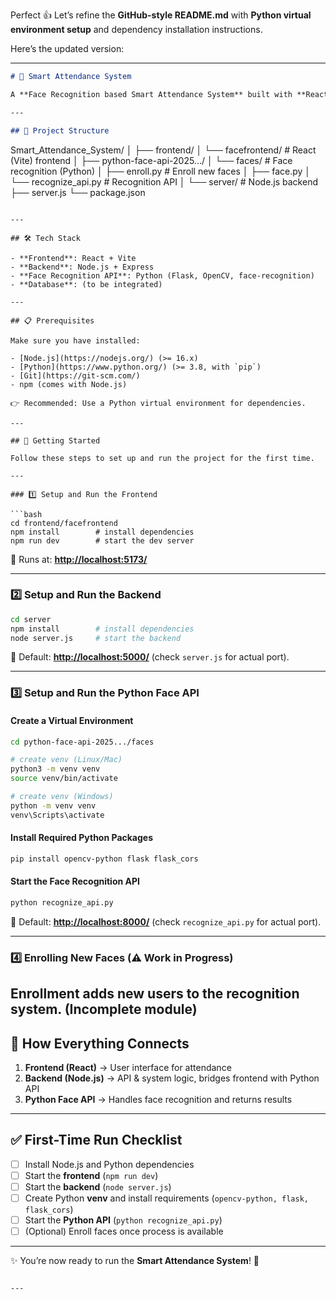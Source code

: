 Perfect 👍 Let’s refine the **GitHub-style README.md** with **Python virtual environment setup** and dependency installation instructions.

Here’s the updated version:

---

```markdown
# 🧠 Smart Attendance System  

A **Face Recognition based Smart Attendance System** built with **React (Vite)** for the frontend, **Node.js** for the backend, and **Python** for face detection & recognition.  

---

## 📂 Project Structure  

```

Smart\_Attendance\_System/
│
├── frontend/
│   └── facefrontend/       # React (Vite) frontend
│
├── python-face-api-2025.../
│   └── faces/              # Face recognition (Python)
│       ├── enroll.py       # Enroll new faces
│       ├── face.py
│       └── recognize\_api.py # Recognition API
│
└── server/                 # Node.js backend
├── server.js
└── package.json

````

---

## 🛠️ Tech Stack  

- **Frontend**: React + Vite  
- **Backend**: Node.js + Express  
- **Face Recognition API**: Python (Flask, OpenCV, face-recognition)  
- **Database**: (to be integrated)  

---

## 📋 Prerequisites  

Make sure you have installed:  

- [Node.js](https://nodejs.org/) (>= 16.x)  
- [Python](https://www.python.org/) (>= 3.8, with `pip`)  
- [Git](https://git-scm.com/)  
- npm (comes with Node.js)  

👉 Recommended: Use a Python virtual environment for dependencies.  

---

## 🚀 Getting Started  

Follow these steps to set up and run the project for the first time.  

---

### 1️⃣ Setup and Run the Frontend  

```bash
cd frontend/facefrontend
npm install        # install dependencies
npm run dev        # start the dev server
````

🔗 Runs at: **[http://localhost:5173/](http://localhost:5173/)**

---

### 2️⃣ Setup and Run the Backend

```bash
cd server
npm install        # install dependencies
node server.js     # start the backend
```

🔗 Default: **[http://localhost:5000/](http://localhost:5000/)** (check `server.js` for actual port).

---

### 3️⃣ Setup and Run the Python Face API

#### Create a Virtual Environment

```bash
cd python-face-api-2025.../faces

# create venv (Linux/Mac)
python3 -m venv venv
source venv/bin/activate

# create venv (Windows)
python -m venv venv
venv\Scripts\activate
```

#### Install Required Python Packages

```bash
pip install opencv-python flask flask_cors
```

#### Start the Face Recognition API

```bash
python recognize_api.py
```

🔗 Default: **[http://localhost:8000/](http://localhost:8000/)** (check `recognize_api.py` for actual port).

---

### 4️⃣ Enrolling New Faces (⚠️ Work in Progress)

Enrollment adds new users to the recognition system.
(Incomplete module)
---

## 🔗 How Everything Connects

1. **Frontend (React)** → User interface for attendance
2. **Backend (Node.js)** → API & system logic, bridges frontend with Python API
3. **Python Face API** → Handles face recognition and returns results

---

## ✅ First-Time Run Checklist

* [ ] Install Node.js and Python dependencies
* [ ] Start the **frontend** (`npm run dev`)
* [ ] Start the **backend** (`node server.js`)
* [ ] Create Python **venv** and install requirements (`opencv-python, flask, flask_cors`)
* [ ] Start the **Python API** (`python recognize_api.py`)
* [ ] (Optional) Enroll faces once process is available

---

✨ You’re now ready to run the **Smart Attendance System**! 🚀

```

---

